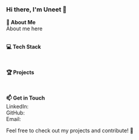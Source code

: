### Hi there, I'm Uneet 👋

**🚀 About Me<br>**
About me here<br>
<br>

**💻 Tech Stack<br>**

<br>

**🏆 Projects<br>**

<br>

**📫 Get in Touch<br>**
LinkedIn: <br>
GitHub: <br>
Email: <br>

Feel free to check out my projects and contribute! 🚀<br>
